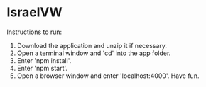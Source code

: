 IsraelVW
========
Instructions to run:  
1. Download the application and unzip it if necessary.  
2. Open a terminal window and 'cd' into the app folder.  
3. Enter 'npm install'.  
4. Enter 'npm start'.  
5. Open a browser window and enter 'localhost:4000'.  Have fun.
